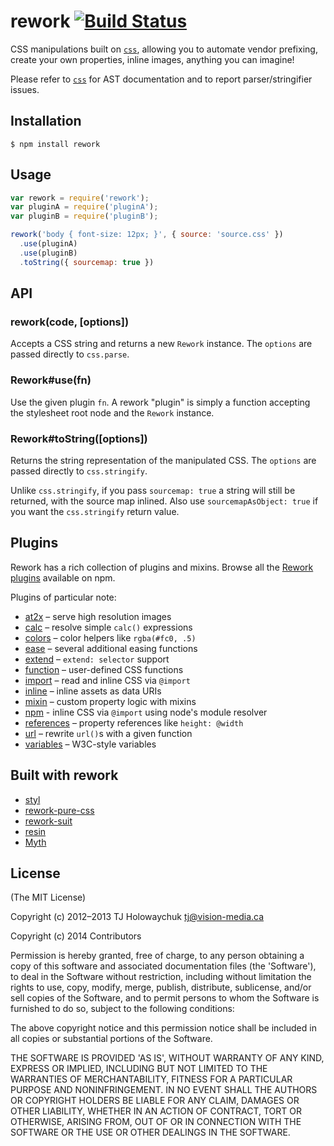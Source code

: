 # rework [![Build Status](https://travis-ci.org/reworkcss/rework.png)](https://travis-ci.org/reworkcss/rework)

CSS manipulations built on [`css`](https://github.com/reworkcss/css), allowing
you to automate vendor prefixing, create your own properties, inline images,
anything you can imagine!

Please refer to [`css`](https://github.com/reworkcss/css) for AST documentation
and to report parser/stringifier issues.

## Installation

    $ npm install rework

## Usage

```js
var rework = require('rework');
var pluginA = require('pluginA');
var pluginB = require('pluginB');

rework('body { font-size: 12px; }', { source: 'source.css' })
  .use(pluginA)
  .use(pluginB)
  .toString({ sourcemap: true })
```

## API

### rework(code, [options])

Accepts a CSS string and returns a new `Rework` instance. The `options` are
passed directly to `css.parse`.

### Rework#use(fn)

Use the given plugin `fn`. A rework "plugin" is simply a function accepting the
stylesheet root node and the `Rework` instance.

### Rework#toString([options])

Returns the string representation of the manipulated CSS. The `options` are
passed directly to `css.stringify`.

Unlike `css.stringify`, if you pass `sourcemap: true` a string will still be
returned, with the source map inlined. Also use `sourcemapAsObject: true` if
you want the `css.stringify` return value.

## Plugins

Rework has a rich collection of plugins and mixins. Browse all the [Rework
plugins](https://www.npmjs.org/search?q=rework) available on npm.

Plugins of particular note:

- [at2x](https://github.com/reworkcss/rework-plugin-at2x/) – serve high resolution images
- [calc](https://github.com/reworkcss/rework-calc) – resolve simple `calc()` expressions
- [colors](https://github.com/reworkcss/rework-plugin-colors/) – color helpers like `rgba(#fc0, .5)`
- [ease](https://github.com/reworkcss/rework-plugin-ease/) – several additional easing functions
- [extend](https://github.com/reworkcss/rework-inherit/) – `extend: selector` support
- [function](https://github.com/reworkcss/rework-plugin-function/) – user-defined CSS functions
- [import](https://github.com/reworkcss/rework-import) – read and inline CSS via `@import`
- [inline](https://github.com/reworkcss/rework-plugin-inline) – inline assets as data URIs
- [mixin](https://github.com/reworkcss/rework-plugin-mixin/) – custom property logic with mixins
- [npm](https://github.com/reworkcss/rework-npm) - inline CSS via `@import` using node's module resolver
- [references](https://github.com/reworkcss/rework-plugin-references/) – property references like `height: @width`
- [url](https://github.com/reworkcss/rework-plugin-url/) – rewrite `url()`s with a given function
- [variables](https://github.com/reworkcss/rework-vars/) – W3C-style variables

## Built with rework

- [styl](https://github.com/visionmedia/styl)
- [rework-pure-css](https://github.com/ianstormtaylor/rework-pure-css)
- [rework-suit](https://github.com/suitcss/rework-suit)
- [resin](https://github.com/topcoat/resin)
- [Myth](https://github.com/segmentio/myth)

## License

(The MIT License)

Copyright (c) 2012–2013 TJ Holowaychuk <tj@vision-media.ca>

Copyright (c) 2014 Contributors

Permission is hereby granted, free of charge, to any person obtaining a copy of
this software and associated documentation files (the 'Software'), to deal in
the Software without restriction, including without limitation the rights to
use, copy, modify, merge, publish, distribute, sublicense, and/or sell copies
of the Software, and to permit persons to whom the Software is furnished to do
so, subject to the following conditions:

The above copyright notice and this permission notice shall be included in all
copies or substantial portions of the Software.

THE SOFTWARE IS PROVIDED 'AS IS', WITHOUT WARRANTY OF ANY KIND, EXPRESS OR
IMPLIED, INCLUDING BUT NOT LIMITED TO THE WARRANTIES OF MERCHANTABILITY,
FITNESS FOR A PARTICULAR PURPOSE AND NONINFRINGEMENT. IN NO EVENT SHALL THE
AUTHORS OR COPYRIGHT HOLDERS BE LIABLE FOR ANY CLAIM, DAMAGES OR OTHER
LIABILITY, WHETHER IN AN ACTION OF CONTRACT, TORT OR OTHERWISE, ARISING FROM,
OUT OF OR IN CONNECTION WITH THE SOFTWARE OR THE USE OR OTHER DEALINGS IN THE
SOFTWARE.
